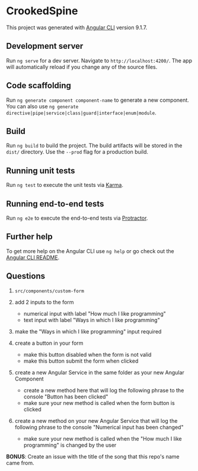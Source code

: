 # CrookedSpine

This project was generated with [Angular CLI](https://github.com/angular/angular-cli) version 9.1.7.

## Development server

Run `ng serve` for a dev server. Navigate to `http://localhost:4200/`. The app will automatically reload if you change any of the source files.

## Code scaffolding

Run `ng generate component component-name` to generate a new component. You can also use `ng generate directive|pipe|service|class|guard|interface|enum|module`.

## Build

Run `ng build` to build the project. The build artifacts will be stored in the `dist/` directory. Use the `--prod` flag for a production build.

## Running unit tests

Run `ng test` to execute the unit tests via [Karma](https://karma-runner.github.io).

## Running end-to-end tests

Run `ng e2e` to execute the end-to-end tests via [Protractor](http://www.protractortest.org/).

## Further help

To get more help on the Angular CLI use `ng help` or go check out the [Angular CLI README](https://github.com/angular/angular-cli/blob/master/README.md).

## Questions

1. `src/components/custom-form`

2. add 2 inputs to the form

   - numerical input with label "How much I like programming"
   - text input with label "Ways in which I like programming"

3. make the "Ways in which I like programming" input required

4. create a button in your form

   - make this button disabled when the form is not valid
   - make this button submit the form when clicked

5. create a new Angular Service in the same folder as your new Angular Component

   - create a new method here that will log the following phrase to the console "Button has been clicked"
   - make sure your new method is called when the form button is clicked

6. create a new method on your new Angular Service that will log the following phrase to the console "Numerical input has been changed"

   - make sure your new method is called when the "How much I like programming" is changed by the user

**BONUS**: Create an issue with the title of the song that this repo's name came from.
